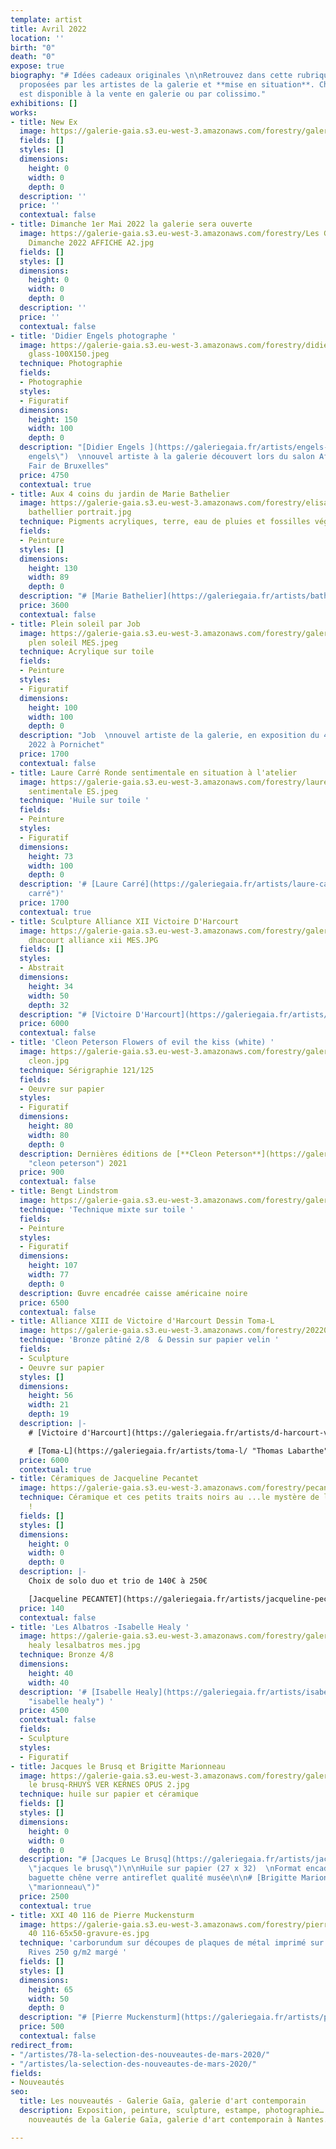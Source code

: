 ```yaml
---
template: artist
title: Avril 2022
location: ''
birth: "0"
death: "0"
expose: true
biography: "# Idées cadeaux originales \n\nRetrouvez dans cette rubrique des **nouveautés**
  proposées par les artistes de la galerie et **mise en situation**. Chaque œuvre
  est disponible à la vente en galerie ou par colissimo."
exhibitions: []
works:
- title: New Ex
  image: https://galerie-gaia.s3.eu-west-3.amazonaws.com/forestry/galerie-gaia-exclu-new21.png
  fields: []
  styles: []
  dimensions:
    height: 0
    width: 0
    depth: 0
  description: ''
  price: ''
  contextual: false
- title: Dimanche 1er Mai 2022 la galerie sera ouverte
  image: https://galerie-gaia.s3.eu-west-3.amazonaws.com/forestry/Les Galeries, Le
    Dimanche 2022 AFFICHE A2.jpg
  fields: []
  styles: []
  dimensions:
    height: 0
    width: 0
    depth: 0
  description: ''
  price: ''
  contextual: false
- title: 'Didier Engels photographe '
  image: https://galerie-gaia.s3.eu-west-3.amazonaws.com/forestry/didier engels-stained
    glass-100X150.jpeg
  technique: Photographie
  fields:
  - Photographie
  styles:
  - Figuratif
  dimensions:
    height: 150
    width: 100
    depth: 0
  description: "[Didier Engels ](https://galeriegaia.fr/artists/engels-didier/ \"didier
    engels\")  \nnouvel artiste à la galerie découvert lors du salon Affordable Art
    Fair de Bruxelles"
  price: 4750
  contextual: true
- title: Aux 4 coins du jardin de Marie Bathelier
  image: https://galerie-gaia.s3.eu-west-3.amazonaws.com/forestry/elisabeth givre-marie
    bathellier portrait.jpg
  technique: Pigments acryliques, terre, eau de pluies et fossilles végétaux sur toile
  fields:
  - Peinture
  styles: []
  dimensions:
    height: 130
    width: 89
    depth: 0
  description: "# [Marie Bathelier](https://galeriegaia.fr/artists/bathelier-marie/)"
  price: 3600
  contextual: false
- title: Plein soleil par Job
  image: https://galerie-gaia.s3.eu-west-3.amazonaws.com/forestry/galeriegaia job
    plen soleil MES.jpeg
  technique: Acrylique sur toile
  fields:
  - Peinture
  styles:
  - Figuratif
  dimensions:
    height: 100
    width: 100
    depth: 0
  description: "Job  \nnouvel artiste de la galerie, en exposition du 4 au 17 juillet
    2022 à Pornichet"
  price: 1700
  contextual: false
- title: Laure Carré Ronde sentimentale en situation à l'atelier
  image: https://galerie-gaia.s3.eu-west-3.amazonaws.com/forestry/laure carre ronde
    sentimentale ES.jpeg
  technique: 'Huile sur toile '
  fields:
  - Peinture
  styles:
  - Figuratif
  dimensions:
    height: 73
    width: 100
    depth: 0
  description: '# [Laure Carré](https://galeriegaia.fr/artists/laure-carre/ "laure
    carré")'
  price: 1700
  contextual: true
- title: Sculpture Alliance XII Victoire D'Harcourt
  image: https://galerie-gaia.s3.eu-west-3.amazonaws.com/forestry/galeriegaia victoire
    dhacourt alliance xii MES.JPG
  fields: []
  styles:
  - Abstrait
  dimensions:
    height: 34
    width: 50
    depth: 32
  description: "# [Victoire D'Harcourt](https://galeriegaia.fr/artists/d-harcourt-victoire/)\n\n# "
  price: 6000
  contextual: false
- title: 'Cleon Peterson Flowers of evil the kiss (white) '
  image: https://galerie-gaia.s3.eu-west-3.amazonaws.com/forestry/galeriegaia peterson
    cleon.jpg
  technique: Sérigraphie 121/125
  fields:
  - Oeuvre sur papier
  styles:
  - Figuratif
  dimensions:
    height: 80
    width: 80
    depth: 0
  description: Dernières éditions de [**Cleon Peterson**](https://galeriegaia.fr/artists/estampes/
    "cleon peterson") 2021
  price: 900
  contextual: false
- title: Bengt Lindstrom
  image: https://galerie-gaia.s3.eu-west-3.amazonaws.com/forestry/galeriegaia@lindstrom-107X77ES.jpg
  technique: 'Technique mixte sur toile '
  fields:
  - Peinture
  styles:
  - Figuratif
  dimensions:
    height: 107
    width: 77
    depth: 0
  description: Œuvre encadrée caisse américaine noire
  price: 6500
  contextual: false
- title: Alliance XIII de Victoire d'Harcourt Dessin Toma-L
  image: https://galerie-gaia.s3.eu-west-3.amazonaws.com/forestry/20220122_192231.jpg
  technique: 'Bronze pâtiné 2/8  & Dessin sur papier velin '
  fields:
  - Sculpture
  - Oeuvre sur papier
  styles: []
  dimensions:
    height: 56
    width: 21
    depth: 19
  description: |-
    # [Victoire d'Harcourt](https://galeriegaia.fr/artists/d-harcourt-victoire/ "victoire d'harcourt")

    # [Toma-L](https://galeriegaia.fr/artists/toma-l/ "Thomas Labarthe")
  price: 6000
  contextual: true
- title: Céramiques de Jacqueline Pecantet
  image: https://galerie-gaia.s3.eu-west-3.amazonaws.com/forestry/pecantet ES3.jpg
  technique: Céramique et ces petits traits noirs au ...le mystère de la fabrication
    !
  fields: []
  styles: []
  dimensions:
    height: 0
    width: 0
    depth: 0
  description: |-
    Choix de solo duo et trio de 140€ à 250€

    [Jacqueline PECANTET](https://galeriegaia.fr/artists/jacqueline-pecantet/ "PECANTET CERAMIQUE ")
  price: 140
  contextual: false
- title: 'Les Albatros -Isabelle Healy '
  image: https://galerie-gaia.s3.eu-west-3.amazonaws.com/forestry/galeriegaia isabelle
    healy lesalbatros mes.jpg
  technique: Bronze 4/8
  dimensions:
    height: 40
    width: 40
  description: '# [Isabelle Healy](https://galeriegaia.fr/artists/isabelle-healy/
    "isabelle healy") '
  price: 4500
  contextual: false
  fields:
  - Sculpture
  styles:
  - Figuratif
- title: Jacques le Brusq et Brigitte Marionneau
  image: https://galerie-gaia.s3.eu-west-3.amazonaws.com/forestry/galerie-gaia-jacques
    le brusq-RHUYS VER KERNES OPUS 2.jpg
  technique: huile sur papier et céramique
  fields: []
  styles: []
  dimensions:
    height: 0
    width: 0
    depth: 0
  description: "# [Jacques Le Brusq](https://galeriegaia.fr/artists/jacques-le-brusq/
    \"jacques le brusq\")\n\nHuile sur papier (27 x 32)  \nFormat encadré 53X43 cm
    baguette chêne verre antireflet qualité musée\n\n# [Brigitte Marionneau](https://galeriegaia.fr/artists/brigitte-marionneau/
    \"marionneau\")"
  price: 2500
  contextual: true
- title: XXI 40 116 de Pierre Muckensturm
  image: https://galerie-gaia.s3.eu-west-3.amazonaws.com/forestry/pierre. muckensturm-XXI
    40 116-65x50-gravure-es.jpg
  technique: 'carborundum sur découpes de plaques de métal imprimé sur papier BFK
    Rives 250 g/m2 margé '
  fields: []
  styles: []
  dimensions:
    height: 65
    width: 50
    depth: 0
  description: "# [Pierre Muckensturm](https://galeriegaia.fr/artists/pierre-muckensturm/)"
  price: 500
  contextual: false
redirect_from:
- "/artistes/78-la-selection-des-nouveautes-de-mars-2020/"
- "/artistes/la-selection-des-nouveautes-de-mars-2020/"
fields:
- Nouveautés
seo:
  title: Les nouveautés - Galerie Gaïa, galerie d'art contemporain
  description: Exposition, peinture, sculpture, estampe, photographie… Découvrez les
    nouveautés de la Galerie Gaïa, galerie d'art contemporain à Nantes.

---
```

